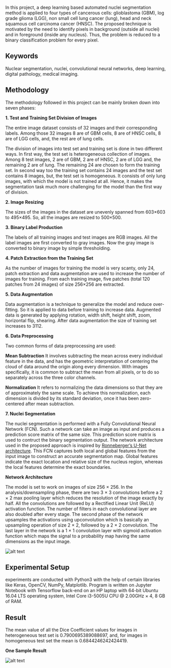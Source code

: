 In this project, a deep learning based automated nuclei segmentation method is applied to four types of cancerous cells:
glioblastoma (GBM), log grade glioma (LGG), non small cell lung cancer (lung), head and neck squamous cell carcinoma cancer (HNSC). The proposed technique is motivated by the need to identify pixels in background (outside all nuclei) and in foreground (inside any nucleus). Thus, the problem is reduced to a binary classification problem for every pixel.

## Keywords

Nuclear segmentation, nuclei, convolutional neural networks, deep learning, digital pathology, medical imaging.

## Methodology

The methodology followed in this project can be mainly broken down into seven phases:

**1. Test and Training Set Division of Images**

The entire image dataset consists of 32 images and their corresponding labels. Among those 32 images 8 are of GBM cells, 8 are of HNSC cells, 8 are of LGG cells, and, the rest are of lung cells. 

The division of images into test set and training set is done in two different ways. In first way, the test set is heterogeneous collection of images. Among 8 test images, 2 are of GBM, 2 are of HNSC, 2 are of LGG and, the remaining 2 are of lung. The remaining 24 are chosen to form the training set. In second way too the training set contains 24 images and the test set contains 8 images, but, the test set is homogeneous. It consists of only lung images, with which the model is not trained at all. Hence, it makes the segmentation task much more challenging for the model than the first way of division.

**2. Image Resizing**

The sizes of the images in the dataset are unevenly spanned from 603×603 to 495×495. So, all the images are resized to 500×500.

**3. Binary Label Production**

The labels of all training images and test images are RGB images. All the label images are first converted to gray images. Now the gray image is converted to binary image by simple thresholding.

**4. Patch Extraction from the Training Set**

As the number of images for training the model is very scanty, only 24, patch extraction and data augmentation are used to increase the number of images for training. From each training image, five patches (total 120 patches from 24 images) of size 256×256 are extracted.

**5. Data Augmentation**

Data augmentation is a technique to generalize the model and reduce over-fitting. So it is applied to data before training to increase data. Augmented data is generated by applying rotation, width shift, height shift, zoom, horizontal flip, shearing. After data augmentation the size of training set increases to 3112.

**6. Data Preprocessing**

Two common forms of data preprocessing are used:

**Mean Subtraction**
It involves subtracting the mean across every individual feature in the data, and has the geometric interpretation of centering the cloud of data around the origin along every dimension. With images specifically, it is common to subtract the mean from all pixels, or to do so separately across the three color channels.

**Normalization**
It refers to normalizing the data dimensions so that they are of approximately the same scale. To achieve this normalization, each dimension is divided by its standard deviation, once it has been zero-centered after mean subtraction.

**7. Nuclei Segmentation**

The nuclei segmentation is performed with a Fully Convolutional Neural Network (FCN). Such a network can take an image as input and produces a prediction score matrix of the same size. This prediction score matrix is used to contruct the binary segmentation output. The network architecture used in the proposed approach is inspired by [Ronneberger’s U-Net architecture](https://lmb.informatik.uni-freiburg.de/people/ronneber/u-net/). This FCN captures both local and global features from the input image to construct an accurate segmentation map. Global features indicate the exact location and relative size of the nucleus region, whereas the local features determine the exact boundaries.

**Network Architecture**

The model is set to work on images of size 256 × 256. In the analysis/downsampling phase, there are two 3 × 3 convolutions before a 2 × 2 max pooling layer which reduces the resolution of the image exactly by half. All the convolutions are followed by a Rectified Linear Unit (ReLU) activation function. The number of filters in each convolutional layer are also doubled after every
stage. The second phase of the network upsamples the activations using upconvolution which is basically an upsampling operation of size 2 × 2, followed by a 2 × 2 convolution. The last layer in the network is a 1 × 1 convolution layer with sigmoid activation function which maps the signal to a probability map having the same dimensions as the input image.

![alt text](https://github.com/tintin85/Nuclei-Segmentation/blob/master/Architecture%20of%20proposed%20model.png)

## Experimental Setup

experiments are conducted with Python3 with the help of certain libraries like Keras, OpenCV, NumPy, Matplotlib. Program is written on Jupyter Notebook with Tensorflow back-end on an HP laptop with 64-bit Ubuntu 16.04 LTS operating system, Intel Core i3-5005U CPU @ 2.00GHz × 4, 8 GB of RAM.

## Result

The mean value of all the Dice Coefficient values for images in heterogeneous test set is 0.7900695389088697, and, for images in homogeneous test set the mean is 0.6844246242424419.

**One Sample Result**

![alt text](https://github.com/tintin85/Nuclei-Segmentation/blob/master/result.png)










  















